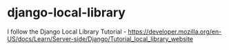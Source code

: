 # django-local-library
I follow the Django Local Library Tutorial - https://developer.mozilla.org/en-US/docs/Learn/Server-side/Django/Tutorial_local_library_website
